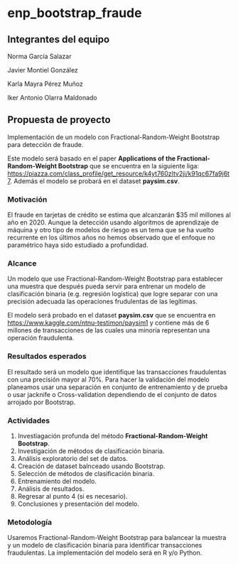 # enp_bootstrap_fraude

## Integrantes del equipo

Norma García Salazar

Javier Montiel González

Karla Mayra Pérez Muñoz

Iker Antonio Olarra Maldonado

## Propuesta de proyecto

Implementación de un modelo con Fractional-Random-Weight Bootstrap para detección de fraude.

Este modelo será basado en el paper __Applications of the Fractional-Random-Weight Bootstrap__ que se encuentra en la siguiente liga: https://piazza.com/class_profile/get_resource/k4yt760zltv2ji/k91qc67fa9j6t7. Además el modelo se probará en el dataset __paysim.csv__.

### Motivación

El fraude en tarjetas de crédito se estima que alcanzarán $35 mil millones al año en 2020. Aunque la detección usando algoritmos de aprendizaje de máquina y otro tipo de modelos de riesgo es un tema que se ha vuelto recurrente en los últimos años no hemos observado que el enfoque no paramétrico haya sido estudiado a profundidad.

### Alcance

Un modelo que use Fractional-Random-Weight Bootstrap para establecer una muestra que después pueda servir para entrenar un modelo de clasificación binaria (e.g. regresión logística) que logre separar con una precisión adecuada las operaciones frudulentas de las legítimas.

El modelo será probado en el dataset __paysim.csv__ que se encuentra en https://www.kaggle.com/ntnu-testimon/paysim1 y contiene más de 6 millones de transacciones de las cuales una minoría representan una operación fraudulenta. 

### Resultados esperados

El resultado será un modelo que identifique las transacciones fraudulentas con una precisión mayor al 70%. Para hacer la validación del modelo planeamos usar una separación en conjunto de entrenamiento y de prueba o usar jacknife o Cross-validation dependiendo de el conjunto de datos arrojado por Bootstrap.

### Actividades

1. Investiagación profunda del método __Fractional-Random-Weight Bootstrap__.
2. Investigación de métodos de clasificación binaria.
3. Análisis exploratorio del set de datos.
4. Creación de dataset balnceado usando Bootstrap.
5. Selección de métodos de clasificación binaria.
6. Entrenamiento del modelo.
7. Análisis de resultados.
8. Regresar al punto 4 (si es necesario).
9. Conclusiones y presentación del modelo.

### Metodología

Usaremos Fractional-Random-Weight Bootstrap para balancear la muestra y un modelo de clasificación binaria para identificar transacciones fraudulentas. La implementación del modelo será en R y/o Python. 


